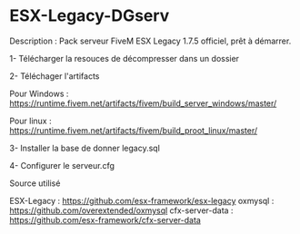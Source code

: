 # ESX-Legacy-DGserv

Description : Pack serveur FiveM ESX Legacy 1.7.5 officiel, prêt à démarrer.

1- Télécharger la resouces de décompresser dans un dossier

2- Téléchager l'artifacts

Pour Windows : https://runtime.fivem.net/artifacts/fivem/build_server_windows/master/

Pour linux : https://runtime.fivem.net/artifacts/fivem/build_proot_linux/master/

3- Installer la base de donner legacy.sql

4- Configurer le serveur.cfg


Source utilisé 

ESX-Legacy : https://github.com/esx-framework/esx-legacy
oxmysql : https://github.com/overextended/oxmysql
cfx-server-data : https://github.com/esx-framework/cfx-server-data
